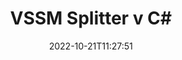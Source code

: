 ---
############################# Static ############################
layout: "auto-gen-merger"
date: 2022-10-21T11:27:51
draft: false
otherformats: dotm dotx epub html mht mhtml odp ods odt one otp ott pdf pps ppsx ppt

############################# Head ############################
head_title: "Rozdělit VSSM do více souborů v C#"
head_description: "Rozdělte jeden soubor VSSM do několika souborů na základě čísel stránek, intervalů stránek, sudých nebo lichých stránek pomocí rozhraní API pro slučování dokumentů."

############################# Header ############################
title: "VSSM Splitter v C#"
description: "Rozdělte VSSM několika řádky kódu .NET."
bg_image: "https://cms.admin.containerize.com/templates/aspose/App_Themes/V3/images/bg/header1.png"
bg_overlay: false
button:
    enable: true
    icon: "fas fa-arrow-down"
    label: "Stáhněte si zkušební verzi zdarma"
    link: "https://downloads.groupdocs.com/merger/net"

############################# SubMenu ############################
submenu:
    enable: true

    left:
        img_alt: "GroupDocs.Merger for .NET"
        image: "https://cms.admin.containerize.com/templates/groupdocs/images/product-logos/90x90-noborder/groupdocs-merger-net.png"
        product: "GroupDocs.Merger"
        platform: ".NET"

    middle:
        button:

            # button loop
            - link: "https://apireference.groupdocs.com/merger/net"
              text: "Reference API"

            # button loop
            - link: "https://github.com/groupdocs-merger"
              text: "Příklady kódu"

            # button loop
            - link: "https://products.groupdocs.app/merger/family"
              text: "Živá ukázka"

            # button loop
            - link: "https://purchase.groupdocs.com/pricing/merger/net"
              text: "Ceny"

    right:
        link_download: "https://downloads.groupdocs.com/merger"
        link_learn: "https://docs.groupdocs.com/merger/net"
        link_buy: "https://purchase.groupdocs.com"

############################# About ############################
about:
    enable: true
    title: "O GroupDocs.Merger for .NET API"
    content: |
        Knihovna [GroupDocs.Merger for .NET](/cs/merger/net/) nabízí jednoduché řešení pro bezpečné sloučení a rozdělení mezi širokou škálou formátů dokumentů včetně PDF, Microsoft Office (Word, Excel, PowerPoint, OneNote), OpenDocument, HTML, obrázky a mnoho dalších v aplikacích .NET. Přidáním několika řádků kódu proveďte několik operací s dokumentem, jako je přesun, odstranění, otočení, výměna, extrahování nebo změna orientace stránek v dokumentech. Rozhraní API pro slučování dokumentů také podporuje náhled stránek dokumentu jako obrázku pro analýzu struktury dokumentu, formátování a obsahu na stránce.
        
        GroupDocs.Merger API je správnou volbou pro podniková řešení, která vyžadují funkce dělení souborů. Tato rozhraní API jsou dobře podporována na všech hlavních operačních systémech a platformách včetně .NET Framework, .NET Standard, .NET Core, Mono.

############################# Steps ############################
steps:
    enable: true
    title_left: "Rozdělit VSSM stránky souboru v .NET"
    content_left: |
        [GroupDocs.Merger for .NET](/cs/merger/net/) usnadňuje vývojářům C# rozdělení jednoho souboru VSSM do několika výsledných souborů implementací několik snadných kroků.
        
        * Inicializujte **SplitOptions** s formátem cesty k výstupním souborům.
        * Vytvořte novou instanci **Merger** a předejte cestu ke zdrojovému dokumentu jako parametr konstruktoru.
        * Zavolejte **Split** a předejte objekt **SplitOptions** pro uložení výsledných dokumentů.

    title_right: "Požadavky na systém"
    content_right: |
        Rozhraní API GroupDocs.Merger for .NET jsou podporována na všech hlavních platformách a operačních systémech. Před spuštěním níže uvedeného kódu se prosím ujistěte, že máte na svém systému nainstalovány následující předpoklady.

        * Operační systémy: Microsoft Windows, Linux, MacOS
        * Vývojová prostředí: Visual Studio, Xamarin, MonoDevelop
        * Rámce: .NET Framework, .NET Standard, .NET Core, Mono
        * Stáhněte si nejnovější verzi GroupDocs.Merger for .NET z [NuGet](https://www.nuget.org/packages/groupdocs.merger)
         
    code: |
     {{% merger/additional-styles %}}
     {{< merger/code-merger title="Jak rozdělit VSSM soubory pomocí C# ukázkového kódu">}}

        ```csharp    
        // Rozdělit soubor VSSM pomocí GroupDocs.Merger API
        string filePath = "input.vssm";
        string filePathOut = "output.vssm";

        // Inicializujte třídu SplitOptions s formátem cesty k výstupním souborům
        SplitOptions splitOptions = new SplitOptions(filePathOut, new int[] { 3, 6, 8 });

        // Okamžité sloučení se vstupním dokumentem VSSM
        using (Merger merger = new Merger(filePath))
          {
            // Zavolejte metodu Split a předejte objekt SplitOptions pro uložení výsledných dokumentů
            merger.Split(splitOptions);
          }
        ```
     {{< /merger/code-merger >}}

############################# Demos ############################
demos:
    enable: true
    title: "Živá ukázka – rozdělení souboru VSSM online"
    content: |
       Rozdělte soubor VSSM právě teď na webu [GroupDocs.Merger Live Demos](https://products.groupdocs.app/splitter/vssm).
       Živé demo má následující výhody.
        
############################# About Formats ############################
about_formats:
    enable: true

############################# More Formats ############################
more_formats:
    enable: true
    title: "Rozdělit soubor jiných formátů"
    content: |
        API pro slučování a rozdělení dokumentů .NET pro formáty souborů a obrázky. Rozdělte některé oblíbené formáty souborů, jak je uvedeno níže.

############################# Back to top ###############################
back_to_top:
    enable: true
---